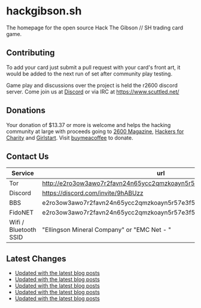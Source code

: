 # hackgibson.sh
The homepage for the open source Hack The Gibson // SH trading card game.


## Contributing

To add your card just submit a pull request with your card's front art, it would be added to the next run of set after community play testing.

Game play and discussions over the project is held the r2600 discord server. Come join us at [Discord](https://discord.com/invite/9hABUzz) or via IRC at https://www.scuttled.net/


## Donations

Your donation of $13.37 or more is welcome and helps the hacking community at large with proceeds going to [2600 Magazine](https://2600.com/), [Hackers for Charity](https://hackersforcharity.org) and [Girlstart](https://girlstart.org).  Visit [buymeacoffee](https://www.buymeacoffee.com/hackgibson.sh) to donate.


## Contact Us

Service | url
-|-
Tor | http://e2ro3ow3awo7r2favn24n65ycc2qmzkoayn5r57e3f56nvjwdcgg32ad.onion
Discord | https://discord.com/invite/9hABUzz
BBS | e2ro3ow3awo7r2favn24n65ycc2qmzkoayn5r57e3f56nvjwdcgg32ad.onion:23
FidoNET | e2ro3ow3awo7r2favn24n65ycc2qmzkoayn5r57e3f56nvjwdcgg32ad.onion:24554
Wifi / Bluetooth SSID | "Ellingson Mineral Company" or "EMC Net - <fidonet address>"

## Latest Changes
<!-- BLOG-POST-LIST:START -->
- [Updated with the latest blog posts](https://github.com/DFW2600/hackgibson.sh/commit/2705ed0baa6159acdaee8c78befc0bf636b19ee4)
- [Updated with the latest blog posts](https://github.com/DFW2600/hackgibson.sh/commit/0f937b78d5203526f57e92ea845657803a026faf)
- [Updated with the latest blog posts](https://github.com/DFW2600/hackgibson.sh/commit/04f2057b19e3057f7469a9bcb8d4e639d3916796)
- [Updated with the latest blog posts](https://github.com/DFW2600/hackgibson.sh/commit/c36d8ccd300090a8eafc3d520a784eaedfa2267e)
- [Updated with the latest blog posts](https://github.com/DFW2600/hackgibson.sh/commit/71b0eac09868869e7ef99a90df436d79b7d35de8)
<!-- BLOG-POST-LIST:END -->
